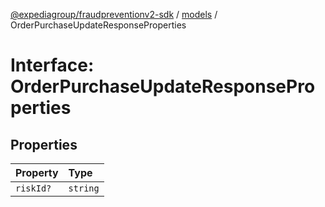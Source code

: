 [@expediagroup/fraudpreventionv2-sdk](../../index.md) / [models](../index.md) / OrderPurchaseUpdateResponseProperties

# Interface: OrderPurchaseUpdateResponseProperties

## Properties

| Property | Type |
| :------ | :------ |
| `riskId?` | `string` |
